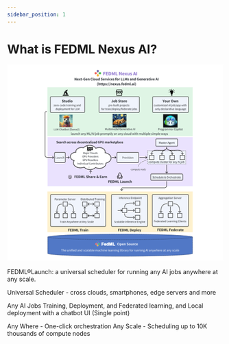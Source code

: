 ```yaml
---
sidebar_position: 1
---
```


# What is FEDML Nexus AI?

![drawing](./static/image/fedml-nexus-ai-overview.png)

FEDML®Launch: a universal scheduler for running any AI jobs anywhere at any scale.


Universal Scheduler - cross clouds, smartphones, edge servers and more

Any AI Jobs Training, Deployment, and Federated learning, and Local deployment with a chatbot UI (Single point)

Any Where - One-click orchestration
Any Scale - Scheduling up to 10K thousands of compute nodes